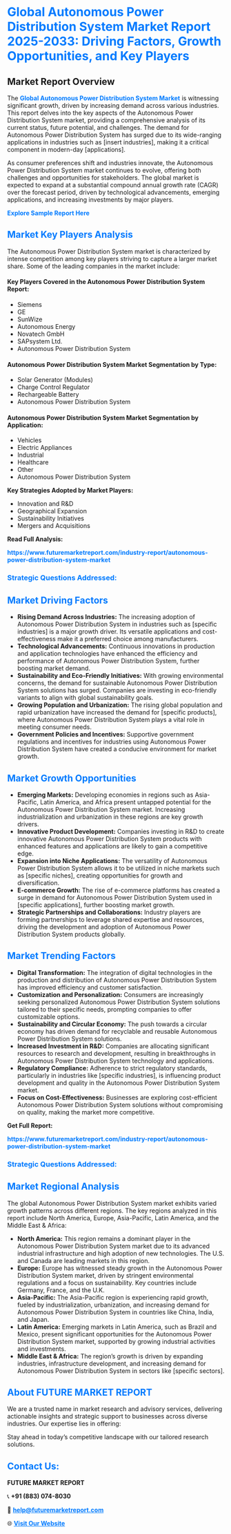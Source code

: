 <h1 style="color: #007BFF;">Global Autonomous Power Distribution System Market Report 2025-2033: Driving Factors, Growth Opportunities, and Key Players</h1>

<section id="overview">
<h2>Market Report Overview</h2>
<p>The <a href="https://www.futuremarketreport.com/industry-report/autonomous-power-distribution-system-market" style="color: #007BFF; text-decoration: none;"><strong>Global Autonomous Power Distribution System Market</strong></a> is witnessing significant growth, driven by increasing demand across various industries. This report delves into the key aspects of the Autonomous Power Distribution System market, providing a comprehensive analysis of its current status, future potential, and challenges. The demand for Autonomous Power Distribution System has surged due to its wide-ranging applications in industries such as [insert industries], making it a critical component in modern-day [applications].</p>
<p>As consumer preferences shift and industries innovate, the Autonomous Power Distribution System market continues to evolve, offering both challenges and opportunities for stakeholders. The global market is expected to expand at a substantial compound annual growth rate (CAGR) over the forecast period, driven by technological advancements, emerging applications, and increasing investments by major players.</p>
</section>

<section id="overview">
<p><a href="https://www.futuremarketreport.com/request-sample/reportId=99966" style="color: #007BFF; text-decoration: none;"><strong>Explore Sample Report Here</strong></a></p>
</section>

<section id="key-players">
<h2 style="color: #007BFF;">Market Key Players Analysis</h2>
<p>The Autonomous Power Distribution System market is characterized by intense competition among key players striving to capture a larger market share. Some of the leading companies in the market include:</p>
<h4>Key Players Covered in the Autonomous Power Distribution System Report:</h4>
<ul><li>Siemens</li><li>GE</li><li>SunWize</li><li>Autonomous Energy</li><li>Novatech GmbH</li><li>SAPsystem Ltd.</li><li>Autonomous Power Distribution System</li></ul>
<h4>Autonomous Power Distribution System Market Segmentation by Type:</h4>
<ul><li>Solar Generator (Modules)</li><li>Charge Control Regulator</li><li>Rechargeable Battery</li><li>Autonomous Power Distribution System</li></ul>

<h4>Autonomous Power Distribution System Market Segmentation by Application:</h4>
<ul><li>Vehicles</li><li>Electric Appliances</li><li>Industrial</li><li>Healthcare</li><li>Other</li><li>Autonomous Power Distribution System</li></ul>
<p><strong>Key Strategies Adopted by Market Players:</strong></p>
<ul>
<li>Innovation and R&D</li>
<li>Geographical Expansion</li>
<li>Sustainability Initiatives</li>
<li>Mergers and Acquisitions</li>
</ul>
</section>

<section>
<p><strong>Read Full Analysis: </strong></p><a href="https://www.futuremarketreport.com/industry-report/autonomous-power-distribution-system-market" style="color: #007BFF; text-decoration: none;"><strong>https://www.futuremarketreport.com/industry-report/autonomous-power-distribution-system-market</strong></a>
<h3 style="color: #007BFF;">Strategic Questions Addressed:</h3>
</section>

<section id="driving-factors">
<h2 style="color: #007BFF;">Market Driving Factors</h2>
<ul>
<li><strong>Rising Demand Across Industries:</strong> The increasing adoption of Autonomous Power Distribution System in industries such as [specific industries] is a major growth driver. Its versatile applications and cost-effectiveness make it a preferred choice among manufacturers.</li>
<li><strong>Technological Advancements:</strong> Continuous innovations in production and application technologies have enhanced the efficiency and performance of Autonomous Power Distribution System, further boosting market demand.</li>
<li><strong>Sustainability and Eco-Friendly Initiatives:</strong> With growing environmental concerns, the demand for sustainable Autonomous Power Distribution System solutions has surged. Companies are investing in eco-friendly variants to align with global sustainability goals.</li>
<li><strong>Growing Population and Urbanization:</strong> The rising global population and rapid urbanization have increased the demand for [specific products], where Autonomous Power Distribution System plays a vital role in meeting consumer needs.</li>
<li><strong>Government Policies and Incentives:</strong> Supportive government regulations and incentives for industries using Autonomous Power Distribution System have created a conducive environment for market growth.</li>
</ul>
</section>

<section id="growth-opportunities">
<h2 style="color: #007BFF;">Market Growth Opportunities</h2>
<ul>
<li><strong>Emerging Markets:</strong> Developing economies in regions such as Asia-Pacific, Latin America, and Africa present untapped potential for the Autonomous Power Distribution System market. Increasing industrialization and urbanization in these regions are key growth drivers.</li>
<li><strong>Innovative Product Development:</strong> Companies investing in R&D to create innovative Autonomous Power Distribution System products with enhanced features and applications are likely to gain a competitive edge.</li>
<li><strong>Expansion into Niche Applications:</strong> The versatility of Autonomous Power Distribution System allows it to be utilized in niche markets such as [specific niches], creating opportunities for growth and diversification.</li>
<li><strong>E-commerce Growth:</strong> The rise of e-commerce platforms has created a surge in demand for Autonomous Power Distribution System used in [specific applications], further boosting market growth.</li>
<li><strong>Strategic Partnerships and Collaborations:</strong> Industry players are forming partnerships to leverage shared expertise and resources, driving the development and adoption of Autonomous Power Distribution System products globally.</li>
</ul>
</section>

<section id="trending-factors">
<h2 style="color: #007BFF;">Market Trending Factors</h2>
<ul>
<li><strong>Digital Transformation:</strong> The integration of digital technologies in the production and distribution of Autonomous Power Distribution System has improved efficiency and customer satisfaction.</li>
<li><strong>Customization and Personalization:</strong> Consumers are increasingly seeking personalized Autonomous Power Distribution System solutions tailored to their specific needs, prompting companies to offer customizable options.</li>
<li><strong>Sustainability and Circular Economy:</strong> The push towards a circular economy has driven demand for recyclable and reusable Autonomous Power Distribution System solutions.</li>
<li><strong>Increased Investment in R&D:</strong> Companies are allocating significant resources to research and development, resulting in breakthroughs in Autonomous Power Distribution System technology and applications.</li>
<li><strong>Regulatory Compliance:</strong> Adherence to strict regulatory standards, particularly in industries like [specific industries], is influencing product development and quality in the Autonomous Power Distribution System market.</li>
<li><strong>Focus on Cost-Effectiveness:</strong> Businesses are exploring cost-efficient Autonomous Power Distribution System solutions without compromising on quality, making the market more competitive.</li>
</ul>
</section>

<section>
<p><strong>Get Full Report: </strong></p><a href="https://www.futuremarketreport.com/industry-report/autonomous-power-distribution-system-market" style="color: #007BFF; text-decoration: none;"><strong>https://www.futuremarketreport.com/industry-report/autonomous-power-distribution-system-market</strong></a>
<h3 style="color: #007BFF;">Strategic Questions Addressed:</h3>
</section>


<section id="regional-analysis">
<h2 style="color: #007BFF;">Market Regional Analysis</h2>
<p>The global Autonomous Power Distribution System market exhibits varied growth patterns across different regions. The key regions analyzed in this report include North America, Europe, Asia-Pacific, Latin America, and the Middle East & Africa:</p>
<ul>
<li><strong>North America:</strong> This region remains a dominant player in the Autonomous Power Distribution System market due to its advanced industrial infrastructure and high adoption of new technologies. The U.S. and Canada are leading markets in this region.</li>
<li><strong>Europe:</strong> Europe has witnessed steady growth in the Autonomous Power Distribution System market, driven by stringent environmental regulations and a focus on sustainability. Key countries include Germany, France, and the U.K.</li>
<li><strong>Asia-Pacific:</strong> The Asia-Pacific region is experiencing rapid growth, fueled by industrialization, urbanization, and increasing demand for Autonomous Power Distribution System in countries like China, India, and Japan.</li>
<li><strong>Latin America:</strong> Emerging markets in Latin America, such as Brazil and Mexico, present significant opportunities for the Autonomous Power Distribution System market, supported by growing industrial activities and investments.</li>
<li><strong>Middle East & Africa:</strong> The region’s growth is driven by expanding industries, infrastructure development, and increasing demand for Autonomous Power Distribution System in sectors like [specific sectors].</li>
</ul>
</section>

<footer>
<h2 style="color: #007BFF;">About FUTURE MARKET REPORT</h2>
<p>We are a trusted name in market research and advisory services, delivering actionable insights and strategic support to businesses across diverse industries. Our expertise lies in offering:</p>

<p>Stay ahead in today’s competitive landscape with our tailored research solutions.</p>

<h2 style="color: #007BFF;">Contact Us:</h2>
<p><strong>FUTURE MARKET REPORT</strong></p>
<p>📞 <strong>+91 (883) 074-8030</strong></p>
<p>📧 <strong><a href="mailto:help@futuremarketreport.com" style="color: #007BFF;">help@futuremarketreport.com</a></strong></p>
<p>🌐 <strong><a href="https://www.futuremarketreport.com/" style="color: #007BFF;">Visit Our Website</a></strong></p>
</footer>